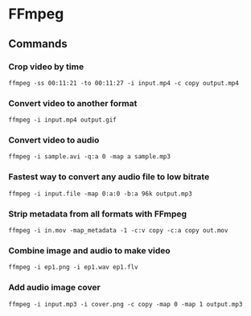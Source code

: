 # FFmpeg
## Commands
### Crop video by time
```
ffmpeg -ss 00:11:21 -to 00:11:27 -i input.mp4 -c copy output.mp4
```
### Convert video to another format
```
ffmpeg -i input.mp4 output.gif
```
### Convert video to audio
```
ffmpeg -i sample.avi -q:a 0 -map a sample.mp3
```
### Fastest way to convert any audio file to low bitrate
```
ffmpeg -i input.file -map 0:a:0 -b:a 96k output.mp3
```
### Strip metadata from all formats with FFmpeg
```
ffmpeg -i in.mov -map_metadata -1 -c:v copy -c:a copy out.mov
```

### Combine image and audio to make video
```
ffmpeg -i ep1.png -i ep1.wav ep1.flv
```

### Add audio image cover
```
ffmpeg -i input.mp3 -i cover.png -c copy -map 0 -map 1 output.mp3
```
